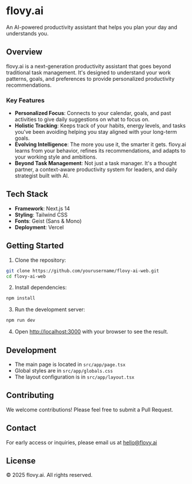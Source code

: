 # flovy.ai

An AI-powered productivity assistant that helps you plan your day and understands you.

## Overview

flovy.ai is a next-generation productivity assistant that goes beyond traditional task management. It's designed to understand your work patterns, goals, and preferences to provide personalized productivity recommendations.

### Key Features

- **Personalized Focus**: Connects to your calendar, goals, and past activities to give daily suggestions on what to focus on.
- **Holistic Tracking**: Keeps track of your habits, energy levels, and tasks you've been avoiding helping you stay aligned with your long-term goals.
- **Evolving Intelligence**: The more you use it, the smarter it gets. flovy.ai learns from your behavior, refines its recommendations, and adapts to your working style and ambitions.
- **Beyond Task Management**: Not just a task manager. It's a thought partner, a context-aware productivity system for leaders, and daily strategist built with AI.

## Tech Stack

- **Framework**: Next.js 14
- **Styling**: Tailwind CSS
- **Fonts**: Geist (Sans & Mono)
- **Deployment**: Vercel

## Getting Started

1. Clone the repository:
```bash
git clone https://github.com/yourusername/flovy-ai-web.git
cd flovy-ai-web
```

2. Install dependencies:
```bash
npm install
```

3. Run the development server:
```bash
npm run dev
```

4. Open [http://localhost:3000](http://localhost:3000) with your browser to see the result.

## Development

- The main page is located in `src/app/page.tsx`
- Global styles are in `src/app/globals.css`
- The layout configuration is in `src/app/layout.tsx`

## Contributing

We welcome contributions! Please feel free to submit a Pull Request.

## Contact

For early access or inquiries, please email us at [hello@flovy.ai](mailto:hello@flovy.ai)

## License

© 2025 flovy.ai. All rights reserved.

